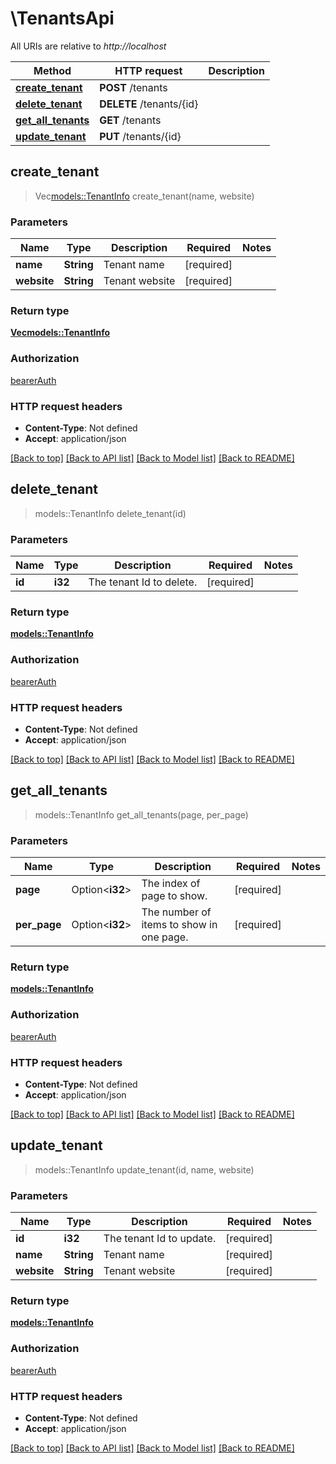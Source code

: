 # \TenantsApi

All URIs are relative to *http://localhost*

Method | HTTP request | Description
------------- | ------------- | -------------
[**create_tenant**](TenantsApi.md#create_tenant) | **POST** /tenants | 
[**delete_tenant**](TenantsApi.md#delete_tenant) | **DELETE** /tenants/{id} | 
[**get_all_tenants**](TenantsApi.md#get_all_tenants) | **GET** /tenants | 
[**update_tenant**](TenantsApi.md#update_tenant) | **PUT** /tenants/{id} | 



## create_tenant

> Vec<models::TenantInfo> create_tenant(name, website)


### Parameters


Name | Type | Description  | Required | Notes
------------- | ------------- | ------------- | ------------- | -------------
**name** | **String** | Tenant name | [required] |
**website** | **String** | Tenant website | [required] |

### Return type

[**Vec<models::TenantInfo>**](TenantInfo.md)

### Authorization

[bearerAuth](../README.md#bearerAuth)

### HTTP request headers

- **Content-Type**: Not defined
- **Accept**: application/json

[[Back to top]](#) [[Back to API list]](../README.md#documentation-for-api-endpoints) [[Back to Model list]](../README.md#documentation-for-models) [[Back to README]](../README.md)


## delete_tenant

> models::TenantInfo delete_tenant(id)


### Parameters


Name | Type | Description  | Required | Notes
------------- | ------------- | ------------- | ------------- | -------------
**id** | **i32** | The tenant Id to delete. | [required] |

### Return type

[**models::TenantInfo**](TenantInfo.md)

### Authorization

[bearerAuth](../README.md#bearerAuth)

### HTTP request headers

- **Content-Type**: Not defined
- **Accept**: application/json

[[Back to top]](#) [[Back to API list]](../README.md#documentation-for-api-endpoints) [[Back to Model list]](../README.md#documentation-for-models) [[Back to README]](../README.md)


## get_all_tenants

> models::TenantInfo get_all_tenants(page, per_page)


### Parameters


Name | Type | Description  | Required | Notes
------------- | ------------- | ------------- | ------------- | -------------
**page** | Option<**i32**> | The index of page to show. | [required] |
**per_page** | Option<**i32**> | The number of items to show in one page. | [required] |

### Return type

[**models::TenantInfo**](TenantInfo.md)

### Authorization

[bearerAuth](../README.md#bearerAuth)

### HTTP request headers

- **Content-Type**: Not defined
- **Accept**: application/json

[[Back to top]](#) [[Back to API list]](../README.md#documentation-for-api-endpoints) [[Back to Model list]](../README.md#documentation-for-models) [[Back to README]](../README.md)


## update_tenant

> models::TenantInfo update_tenant(id, name, website)


### Parameters


Name | Type | Description  | Required | Notes
------------- | ------------- | ------------- | ------------- | -------------
**id** | **i32** | The tenant Id to update. | [required] |
**name** | **String** | Tenant name | [required] |
**website** | **String** | Tenant website | [required] |

### Return type

[**models::TenantInfo**](TenantInfo.md)

### Authorization

[bearerAuth](../README.md#bearerAuth)

### HTTP request headers

- **Content-Type**: Not defined
- **Accept**: application/json

[[Back to top]](#) [[Back to API list]](../README.md#documentation-for-api-endpoints) [[Back to Model list]](../README.md#documentation-for-models) [[Back to README]](../README.md)


